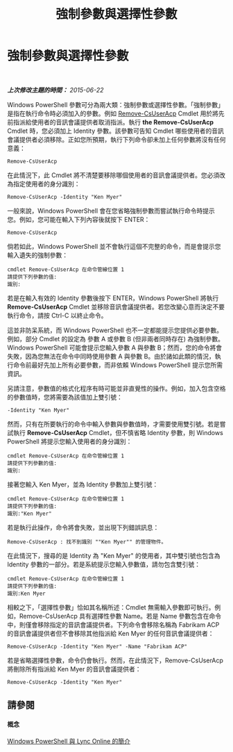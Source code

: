 ﻿---
title: 強制參數與選擇性參數
TOCTitle: 強制參數與選擇性參數
ms:assetid: e766362f-e2e9-4598-a595-fdf5eedd9ad6
ms:mtpsurl: https://technet.microsoft.com/zh-tw/library/Dn362851(v=OCS.15)
ms:contentKeyID: 56269162
ms.date: 08/24/2015
mtps_version: v=OCS.15
ms.translationtype: HT
---

# 強制參數與選擇性參數

 

_**上次修改主題的時間：** 2015-06-22_

Windows PowerShell 參數可分為兩大類：強制參數或選擇性參數。「強制參數」 是指在執行命令時必須加入的參數。例如 [Remove-CsUserAcp](remove-csuseracp.md) Cmdlet 用於將先前指派給使用者的音訊會議提供者取消指派。執行 **the Remove-CsUserAcp** Cmdlet 時，您必須加上 Identity 參數。該參數可告知 Cmdlet 哪些使用者的音訊會議提供者必須移除。正如您所預期，執行下列命令卻未加上任何參數將沒有任何意義：

    Remove-CsUserAcp

在此情況下，此 Cmdlet 將不清楚要移除哪個使用者的音訊會議提供者。您必須改為指定使用者的身分識別：

    Remove-CsUserAcp -Identity "Ken Myer"

一般來說，Windows PowerShell 會在您省略強制參數而嘗試執行命令時提示您。例如，您可能在輸入下列內容後就按下 ENTER：

    Remove-CsUserAcp

倘若如此，Windows PowerShell 並不會執行這個不完整的命令，而是會提示您輸入遺失的強制參數：

    cmdlet Remove-CsUserAcp 在命令管線位置 1
    請提供下列參數的值:
    識別:

若是在輸入有效的 Identity 參數後按下 ENTER，Windows PowerShell 將執行 **Remove-CsUserAcp** Cmdlet 並移除音訊會議提供者。若您改變心意而決定不要執行命令，請按 Ctrl-C 以終止命令。

這並非防呆系統，而 Windows PowerShell 也不一定都能提示您提供必要參數。例如，部分 Cmdlet 的設定為 參數 A 或參數 B (但非兩者同時存在) 為強制參數。Windows PowerShell 可能會提示您輸入參數 A 與參數 B；然而，您的命令將會失敗，因為您無法在命令中同時使用參數 A 與參數 B。由於諸如此類的情況，執行命令前最好先加上所有必要參數，而非依賴 Windows PowerShell 提示您所需資訊。

另請注意，參數值的格式化程序有時可能並非直覺性的操作。例如，加入包含空格的參數值時，您將需要為該值加上雙引號：

    -Identity "Ken Myer"

然而，只有在所要執行的命令中輸入參數與參數值時，才需要使用雙引號。若是嘗試執行 **Remove-CsUserAcp** Cmdlet，但不慎省略 Identity 參數，則 Windows PowerShell 將提示您輸入使用者的身分識別：

    cmdlet Remove-CsUserAcp 在命令管線位置 1
    請提供下列參數的值:
    識別:

接著您輸入 Ken Myer，並為 Identity 參數加上雙引號：

    cmdlet Remove-CsUserAcp 在命令管線位置 1
    請提供下列參數的值:
    識別:"Ken Myer"

若是執行此操作，命令將會失敗，並出現下列錯誤訊息：

    Remove-CsUserAcp : 找不到識別 ""Ken Myer"" 的管理物件。

在此情況下，搜尋的是 Identity 為 "Ken Myer" 的使用者，其中雙引號也包含為 Identity 參數的一部分。若是系統提示您輸入參數值，請勿包含雙引號：

    cmdlet Remove-CsUserAcp 在命令管線位置 1
    請提供下列參數的值:
    識別:Ken Myer

相較之下，「選擇性參數」恰如其名稱所述：Cmdlet 無需輸入參數即可執行。例如，Remove-CsUserAcp 具有選擇性參數 Name。若是 Name 參數包含在命令中，則僅會移除指定的音訊會議提供者。下列命令會移除名稱為 Fabrikam ACP 的音訊會議提供者但不會移除其他指派給 Ken Myer 的任何音訊會議提供者：

    Remove-CsUserAcp -Identity "Ken Myer" -Name "Fabrikam ACP"

若是省略選擇性參數，命令仍會執行。然而，在此情況下，Remove-CsUserAcp 將刪除所有指派給 Ken Myer 的音訊會議提供者：

    Remove-CsUserAcp -Identity "Ken Myer"

## 請參閱

#### 概念

[Windows PowerShell 與 Lync Online 的簡介](an-introduction-to-windows-powershell-and-skype-for-business-online.md)

